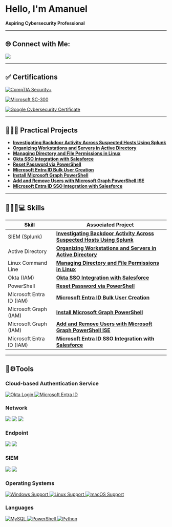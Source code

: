 # Hello, I'm Amanuel
**Aspiring Cybersecurity Professional**


---

## 🌐 Connect with Me:

<a href="https://www.linkedin.com/in/amanuelt29"><img src="https://img.shields.io/badge/-LinkedIn-0072b1?&style=for-the-badge&logo=linkedin&logoColor=white" /></a>
___

## ✅ Certifications
[![CompTIA Security+](https://img.shields.io/badge/CompTIA-Security%2B-red?style=for-the-badge&logo=compTIA&logoColor=white)](https://www.credly.com/badges/a851ba90-e825-4bf2-a08c-63604fc928ae/public_url)

[![Microsoft SC-300](https://img.shields.io/badge/Microsoft-SC--300%20Certified-2A77B9?style=for-the-badge&logo=microsoft&logoColor=white)](https://learn.microsoft.com/api/credentials/share/en-us/AmanuelTafesse-1205/8B6D5C3DA0F428F2?sharingId=BA3D1DE9E23F010E)


[![Google Cybersecurity Certificate](https://img.shields.io/badge/Google-Cybersecurity%20Certificate-4285F4?style=for-the-badge&logo=google&logoColor=white)](https://www.credly.com/badges/bf252a19-4cdf-41b7-a31e-1dff74a7c193/public_url)

---

## 👨🏾‍💻 Practical Projects

- **[Investigating Backdoor Activity Across Suspected Hosts Using Splunk](https://github.com/AmanuelT29/Investigating-Backdoor-Activity-Across-Suspected-Hosts-Using-Splunk)**
- **[Organizing Workstations and Servers in Active Directory](https://github.com/AmanuelT29/Organizing-Workstations-and-Servers-in-Active-Directory)**
- **[Managing Directory and File Permissions in Linux](https://github.com/AmanuelT29/Managing-Directory-and-File-Permissions-in-Linux)**
- **[Okta SSO Integration with Salesforce](https://github.com/AmanuelT29/Okta-SSO-Integration-with-Salesforce)**
- **[Reset Password via PowerShell](https://github.com/AmanuelT29/Reset-Password-via-PowerShell)**
- **[Microsoft Entra ID Bulk User Creation](https://github.com/AmanuelT29/Microsoft-Entra-ID-Bulk-User-Creation)**
- **[Install Microsoft Graph PowerShell](https://github.com/AmanuelT29/Install-Microsoft-Graph-PowerShell)**
- **[Add and Remove Users with Microsoft Graph PowerShell ISE](https://github.com/AmanuelT29/Add-and-Remove-Users-with-Microsoft-Graph-PowerShell-ISE)**
- **[Microsoft Entra ID SSO Integration with Salesforce](https://github.com/AmanuelT29/Microsoft-Entra-SSO-Integration-with-Salesforce)**
  
___


## 🕵🏾‍♂️💻 Skills

| Skill                                         | Associated Project         |
|-----------------------------------------------|----------------------------|
| SIEM (Splunk)         |**[Investigating Backdoor Activity Across Suspected Hosts Using Splunk](https://github.com/AmanuelT29/Investigating-Backdoor-Activity-Across-Suspected-Hosts-Using-Splunk)**|
| Active Directory   |**[Organizing Workstations and Servers in Active Directory](https://github.com/AmanuelT29/Organizing-Workstations-and-Servers-in-Active-Directory)**|
| Linux Command Line|**[Managing Directory and File Permissions in Linux](https://github.com/AmanuelT29/Managing-Directory-and-File-Permissions-in-Linux)**|
| Okta (IAM) |**[Okta SSO Integration with Salesforce](https://github.com/AmanuelT29/Okta-SSO-Integration-with-Salesforce)**|
| PowerShell |**[Reset Password via PowerShell](https://github.com/AmanuelT29/Reset-Password-via-PowerShell)**|
| Microsoft Entra ID (IAM)|**[Microsoft Entra ID Bulk User Creation](https://github.com/AmanuelT29/Microsoft-Entra-ID-Bulk-User-Creation)**|    
| Microsoft Graph (IAM) |**[Install Microsoft Graph PowerShell](https://github.com/AmanuelT29/Install-Microsoft-Graph-PowerShell)**|
| Microsoft Graph (IAM)  |**[Add and Remove Users with Microsoft Graph PowerShell ISE](https://github.com/AmanuelT29/Add-and-Remove-Users-with-Microsoft-Graph-PowerShell-ISE)**|
| Microsoft Entra ID (IAM)  |**[Microsoft Entra ID SSO Integration with Salesforce](https://github.com/AmanuelT29/Microsoft-Entra-SSO-Integration-with-Salesforce)**|


___
## 🧰⚙️Tools

### Cloud-based Authentication Service

<a href="https://www.okta.com/login/">
  <img src="https://img.shields.io/badge/Platform-Okta-0073E6?logo=okta&logoColor=white" alt="Okta Login"/>
</a> <a href="https://entra.microsoft.com/">
  <img src="https://img.shields.io/badge/Platform-Microsoft%20Entra%20ID-0078D4?logo=microsoft&logoColor=white" alt="Microsoft Entra ID"/>
</a>


### Network
<div>
    <img src="https://img.shields.io/badge/-Wireshark-1679A7?&style=for-the-badge&logo=Wireshark&logoColor=white" />
  <img src="https://img.shields.io/badge/-NetworkMiner-2E8B57?style=for-the-badge&logo=gnometerminal&logoColor=white" />
    <img src="https://img.shields.io/badge/-Snort-CC0033?style=for-the-badge&logoColor=white" />
  

### Endpoint
<div>
 <img src="https://img.shields.io/badge/-Sysinternals_Suite-333333?style=for-the-badge&logo=microsoft&logoColor=white" />
 <img src="https://img.shields.io/badge/-Windows_Core_Processes-0078D6?style=for-the-badge&logo=windows&logoColor=white" />




### SIEM
<div>
    <img src="https://img.shields.io/badge/-Splunk-000000?&style=for-the-badge&logo=Splunk&logoColor=white" />
  <img src="https://img.shields.io/badge/-Elastic-005571?&style=for-the-badge&logo=Elastic&logoColor=white" />

</div>

### Operating Systems 

<a href="https://www.microsoft.com/windows">
  <img src="https://img.shields.io/badge/OS-Windows-0078D6?logo=windows&logoColor=white" alt="Windows Support"/>
</a>
<a href="https://www.linux.org">
  <img src="https://img.shields.io/badge/OS-Linux-FCC624?logo=linux&logoColor=black" alt="Linux Support"/>
</a>
<a href="https://www.apple.com/macos/">
  <img src="https://img.shields.io/badge/OS-macOS-000000?logo=apple&logoColor=white" alt="macOS Support"/>
</a>



### Languages

<a href="https://www.mysql.com/">
  <img src="https://img.shields.io/badge/Database-MySQL-4479A1?logo=mysql&logoColor=white" alt="MySQL"/>
</a>
<a href="https://docs.microsoft.com/powershell/">
  <img src="https://img.shields.io/badge/Shell-PowerShell-5391FE?logo=powershell&logoColor=white" alt="PowerShell"/>
</a>
<a href="https://www.python.org/">
  <img src="https://img.shields.io/badge/Language-Python-3776AB?logo=python&logoColor=white" alt="Python"/>
</a>






